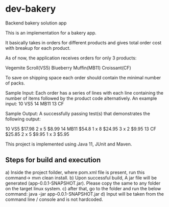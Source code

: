 # dev-bakery
Backend bakery solution app

This is an implementation for a bakery app.

It basically takes in orders for different products and gives total order cost with breakup for each product.

As of now, the application receives orders for only 3 products:

Vegemite Scroll(VS5) Blueberry Muffin(MB11) Croissant(CF)

To save on shipping space each order should contain the minimal number of packs.

Sample Input:
Each order has a series of lines with each line containing the number of items followed by the product code alternatively. An example input: 10 VS5 14 MB11 13 CF

Sample Output:
A successfully passing test(s) that demonstrates the following output:

10 VS5 $17.98 2 x 5 $8.99 14 MB11 $54.8 1 x 8 $24.95 3 x 2 $9.95 13 CF $25.85 2 x 5 $9.95 1 x 3 $5.95

This project is implemented using Java 11, JUnit and Maven.

Steps for build and execution
-----------------------------
a) Inside the project foilder, where pom.xml file is present, run this command-> mvn clean install.
b) Upon successful build, A jar file will be generated (app-0.0.1-SNAPSHOT.jar). Please copy the same to any folder on the target linux system.
c) after that, go to the folder and run the below command:
  java -jar app-0.0.1-SNAPSHOT.jar
d) Input will be taken from the command line / console and is not hardcoded.
